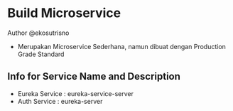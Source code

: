 # Build Microservice
  Author @ekosutrisno

 - Merupakan Microservice Sederhana, namun dibuat dengan Production Grade Standard

## Info for Service Name and Description
 - Eureka Service : eureka-service-server
 - Auth Service : eureka-server
